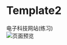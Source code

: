 # Template2
电子科技网站(练习) </br> 
![页面预览](https://github.com/Shawn-H/Template1/blob/master/Template1.png)